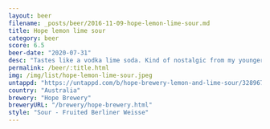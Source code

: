 ```yaml
---
layout: beer
filename: _posts/beer/2016-11-09-hope-lemon-lime-sour.md
title: Hope lemon lime sour
category: beer
score: 6.5
beer-date: "2020-07-31"
desc: "Tastes like a vodka lime soda. Kind of nostalgic from my younger days. Loses half a point because there’s not enough booze"
permalink: /beer/:title.html
img: /img/list/hope-lemon-lime-sour.jpeg
untappd: "https://untappd.com/b/hope-brewery-lemon-and-lime-sour/3289679"
country: "Australia"
brewery: "Hope Brewery"
breweryURL: "/brewery/hope-brewery.html"
style: "Sour - Fruited Berliner Weisse"
---
```

